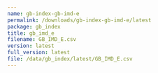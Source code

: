 ```yaml
---
name: gb-index-gb-imd-e
permalink: /downloads/gb-index-gb-imd-e/latest
package: gb_index
title: gb_imd_e
filename: GB_IMD_E.csv
version: latest
full_version: latest
file: /data/gb_index/latest/GB_IMD_E.csv
---
```

